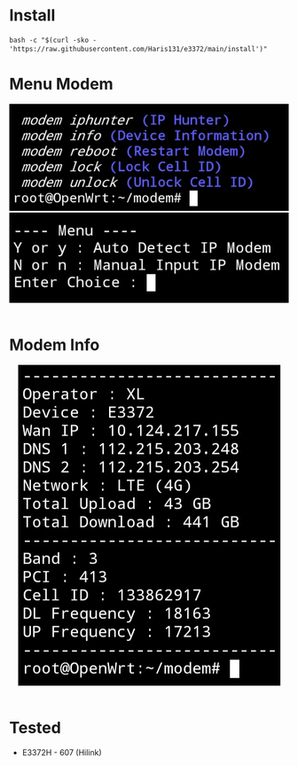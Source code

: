 # Install
```
bash -c "$(curl -sko - 'https://raw.githubusercontent.com/Haris131/e3372/main/install')"
```

# Menu Modem
<p align="center">
  <img src="https://raw.githubusercontent.com/Haris131/e3372/main/img/menu_modem.jpg" alt="Menu Modem"/>
  <br>
  <img src="https://raw.githubusercontent.com/Haris131/e3372/main/img/select_ip_modem.jpg" alt="IP Modem"/>
  <br>
  <br>
</p>

# Modem Info
<p align="center">
  <img src="https://raw.githubusercontent.com/Haris131/e3372/main/img/modem_info.jpg" alt="Modem Info"/>
  <br>
  <br>
</p>

# Tested
 * E3372H - 607 (Hilink)
